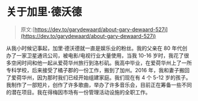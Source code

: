 # 关于加里·德沃德

> 原文:[https://dev.to/garydewaard/about-gary-dewaard-527i](https://dev.to/garydewaard/about-gary-dewaard-527i)

从我小时候记事起，加里·德沃德就一直是娱乐业的粉丝。我的父亲在 80 年代创办了一家卫星通讯公司，被电影/电视行业大量使用，当我 10-16 岁时，我花了很多空闲时间和他一起从爱荷华州旅行到洛杉矶。我高中毕业，在爱荷华州上了一所专科学校，后来接受了橘子郡的一份工作，搬到了加州。2016 年，我和妻子搬回了爱荷华州，因为那时我们已经开始组建家庭。我们现在有 4 个 5-12 岁的孩子。我制作了一部短片，创作了许多歌曲，举办了许多音乐会，目前正在筹备一些不同的潜在项目。我在得梅因市场有一份管理活动设施的全职工作。